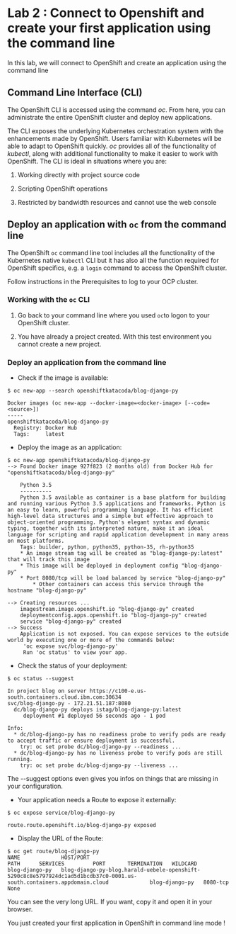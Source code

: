 # Lab 2 : Connect to Openshift and create your first application using the command line

In this lab, we will connect to OpenShift and create an application using the command line

## Command Line Interface (CLI)

The OpenShift CLI is accessed using the command *oc*. From here, you can administrate the entire OpenShift cluster and deploy new applications.

The CLI exposes the underlying Kubernetes orchestration system with the enhancements made by OpenShift. Users familiar with Kubernetes will be able to adapt to OpenShift quickly. *oc* provides all of the functionality of *kubectl*, along with additional functionality to make it easier to work with OpenShift. The CLI is ideal in situations where you are:

1) Working directly with project source code

2) Scripting OpenShift operations

3) Restricted by bandwidth resources and cannot use the web console

## Deploy an application with `oc` from the command line

The OpenShift `oc` command line tool includes all the functionality of the Kubernetes native `kubectl` CLI but it has also all the function required for OpenShift specifics, e.g. a `login` command to access the OpenShift cluster.

Follow instructions in the Prerequisites to log to your OCP  cluster.

### Working with the `oc` CLI

1. Go back to your command line where you used `oc`to logon to your OpenShift cluster.

2. You have already a project created. With this test environment you cannot create a new project.

### Deploy an application from the command line

- Check if the image is available:

```
$ oc new-app --search openshiftkatacoda/blog-django-py

Docker images (oc new-app --docker-image=<docker-image> [--code=<source>])
-----
openshiftkatacoda/blog-django-py
  Registry: Docker Hub
  Tags:     latest
```

- Deploy the image as an application:

```
$ oc new-app openshiftkatacoda/blog-django-py
--> Found Docker image 927f823 (2 months old) from Docker Hub for "openshiftkatacoda/blog-django-py"

    Python 3.5
    ----------
    Python 3.5 available as container is a base platform for building and running various Python 3.5 applications and frameworks. Python is an easy to learn, powerful programming language. It has efficient high-level data structures and a simple but effective approach to object-oriented programming. Python's elegant syntax and dynamic typing, together with its interpreted nature, make it an ideal language for scripting and rapid application development in many areas on most platforms.
    Tags: builder, python, python35, python-35, rh-python35
    * An image stream tag will be created as "blog-django-py:latest" that will track this image
    * This image will be deployed in deployment config "blog-django-py"    
    * Port 8080/tcp will be load balanced by service "blog-django-py"      
        * Other containers can access this service through the hostname "blog-django-py"
        
--> Creating resources ...
    imagestream.image.openshift.io "blog-django-py" created    
    deploymentconfig.apps.openshift.io "blog-django-py" created    
    service "blog-django-py" created
--> Success
    Application is not exposed. You can expose services to the outside world by executing one or more of the commands below:
     'oc expose svc/blog-django-py'
     Run 'oc status' to view your app.
```

- Check the status of your deployment:

```
$ oc status --suggest

In project blog on server https://c100-e.us-south.containers.cloud.ibm.com:30634
svc/blog-django-py - 172.21.51.187:8080
  dc/blog-django-py deploys istag/blog-django-py:latest
     deployment #1 deployed 56 seconds ago - 1 pod

Info:
  * dc/blog-django-py has no readiness probe to verify pods are ready to accept traffic or ensure deployment is successful.
    try: oc set probe dc/blog-django-py --readiness ...
  * dc/blog-django-py has no liveness probe to verify pods are still running.
    try: oc set probe dc/blog-django-py --liveness ...
```

The --suggest options even gives you infos on things that are missing in your configuration.

- Your application needs a Route to expose it externally:

```
$ oc expose service/blog-django-py

route.route.openshift.io/blog-django-py exposed
```

- Display the URL of the Route:

```
$ oc get route/blog-django-py
NAME             HOST/PORT                                                                                                               PATH      SERVICES         PORT       TERMINATION   WILDCARD
blog-django-py   blog-django-py-blog.harald-uebele-openshift-5290c8c8e5797924dc1ad5d1bcdb37c0-0001.us-south.containers.appdomain.cloud             blog-django-py   8080-tcp                 None
```

You can see the very long URL. If you want, copy it and open it in your browser.

You just created your first application in OpenShift in command line mode !
